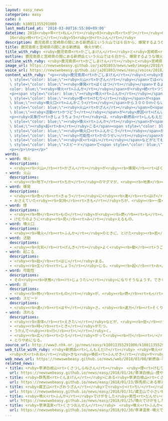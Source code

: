 ```yaml
---
layout: easy_news
categories: easy
cate: 8
newsid: k10011355291000
last_modified_at: '2018-03-08T16:55:00+09:00'
datetime: 2018<ruby>年<rt>ねん</rt></ruby>03<ruby>月<rt>がつ</rt></ruby>08<ruby>日<rt>にち</rt></ruby>
  16<ruby>時<rt>じ</rt></ruby>55<ruby>分<rt>ふん</rt></ruby>
description: 鹿児島県と宮崎県の間にある新燃岳という火山では６日から、爆発するような噴火が続いています。
title: 鹿児島県と宮崎県の間にある新燃岳　噴火が続く
title_with_ruby: <ruby>鹿児島県<rt>かごしまけん</rt></ruby>と<ruby>宮崎県<rt>みやざきけん</rt></ruby>の<ruby>間<rt>あいだ</rt></ruby>にある<ruby>新燃岳<rt>しんもえだけ</rt></ruby>　<ruby>噴火<rt>ふんか</rt></ruby>が<ruby>続<rt>つづ</rt></ruby>く
outline: 鹿児島県と宮崎県の間にある新燃岳という火山では６日から、爆発するような噴火が続いています。
outline_with_ruby: <ruby>鹿児島県<rt>かごしまけん</rt></ruby>と<ruby>宮崎県<rt>みやざきけん</rt></ruby>の<ruby>間<rt>あいだ</rt></ruby>にある<ruby>新燃岳<rt>しんもえだけ</rt></ruby>という<ruby>火山<rt>かざん</rt></ruby>では<ruby>６日<rt>むいか</rt></ruby>から、<ruby>爆発<rt>ばくはつ</rt></ruby>するような<ruby>噴火<rt>ふんか</rt></ruby>が<ruby>続<rt>つづ</rt></ruby>いています。
image_url: https://newswebeasy.github.io/ja201803/news/web/image/2018/03/08/K10011355291_1803080614_1803080619_01_02.jpg
voice_url: https://newswebeasy.github.io/ja201803/news/easy/voice/2018/03/08/k10011355291000.mp3
content_with_ruby: "<p><ruby>鹿児島県<rt>かごしまけん</rt></ruby>と<ruby>宮崎県<rt>みやざきけん</rt></ruby>の<ruby>間<rt>あいだ</rt></ruby>にある<ruby>新燃岳<rt>しんもえだけ</rt></ruby>という<span\
  \ style=\"color: blue;\"><ruby>火山<rt>かざん</rt></ruby></span>では<ruby>６日<rt>むいか</rt></ruby>から、<span\
  \ style=\"color: blue;\"><ruby>爆発<rt>ばくはつ</rt></ruby></span>するような<span style=\"\
  color: blue;\"><ruby>噴火<rt>ふんか</rt></ruby></span>が<ruby>続<rt>つづ</rt></ruby>いています。</p>\n\
  <p><span style=\"color: blue;\"><ruby>噴火<rt>ふんか</rt></ruby></span>で<ruby>大<rt>おお</rt></ruby>きな<ruby>石<rt>いし</rt></ruby>が７００ｍぐらい<ruby>飛<rt>と</rt></ruby>んだり、<span\
  \ style=\"color: blue;\"><ruby>煙<rt>けむり</rt></ruby></span>が<span style=\"color:\
  \ blue;\"><ruby>噴火口<rt>ふんかこう</rt></ruby></span>から３０００ｍぐらい<ruby>上<rt>あ</rt></ruby>がったりしています。<ruby>火山<rt>かざん</rt></ruby>ガスもたくさん<ruby>出<rt>で</rt></ruby>ています。<ruby>７日<rt>なのか</rt></ruby>に<ruby>出<rt>で</rt></ruby>たガスは３<ruby>万<rt>まん</rt></ruby>４０００ｔで、<ruby>２日<rt>ふつか</rt></ruby>の１５<ruby>倍<rt>ばい</rt></ruby>に<ruby>増<rt>ふ</rt></ruby>えました。<span\
  \ style=\"color: blue;\"><ruby>火山<rt>かざん</rt></ruby></span>の<span style=\"color:\
  \ blue;\"><ruby>活動<rt>かつどう</rt></ruby></span>が<ruby>原因<rt>げんいん</rt></ruby>の<ruby>地震<rt>じしん</rt></ruby>も<ruby>多<rt>おお</rt></ruby>くなっています。</p>\n\
  <p><ruby>気象庁<rt>きしょうちょう</rt></ruby>は、<ruby>新燃岳<rt>しんもえだけ</rt></ruby>ではこれからもっと<ruby>大<rt>おお</rt></ruby>きな<span\
  \ style=\"color: blue;\"><ruby>噴火<rt>ふんか</rt></ruby></span>が<span style=\"color:\
  \ blue;\"><ruby>起<rt>お</rt></ruby>こる</span><span style=\"color: blue;\"><ruby>可能性<rt>かのうせい</rt></ruby></span>があると<ruby>考<rt>かんが</rt></ruby>えています。<span\
  \ style=\"color: blue;\"><ruby>噴火口<rt>ふんかこう</rt></ruby></span>から３ｋｍ<ruby>以内<rt>いない</rt></ruby>には、<ruby>大<rt>おお</rt></ruby>きな<ruby>石<rt>いし</rt></ruby>が<ruby>飛<rt>と</rt></ruby>んでくる<span\
  \ style=\"color: blue;\"><ruby>可能性<rt>かのうせい</rt></ruby></span>があると<ruby>言<rt>い</rt></ruby>っています。２ｋｍ<ruby>以内<rt>いない</rt></ruby>では、<ruby>熱<rt>あつ</rt></ruby>い<ruby>石<rt>いし</rt></ruby>や<span\
  \ style=\"color: blue;\"><ruby>灰<rt>はい</rt></ruby></span>などがとても<ruby>速<rt>はや</rt></ruby>い<span\
  \ style=\"color: blue;\">スピード</span>で<span style=\"color: blue;\"><ruby>流<rt>なが</rt></ruby>れ</span>てくる<ruby>火砕流<rt>かさいりゅう</rt></ruby>に<ruby>気<rt>き</rt></ruby>をつけるように<ruby>言<rt>い</rt></ruby>っています。</p>\n\
  <p></p>\n<p></p>"
words:
- word: 噴火
  descriptions:
  - <ruby><rb>火山</rb><rt>かざん</rt></ruby>が<ruby><rb>爆発</rb><rt>ばくはつ</rt></ruby>して、とけた<ruby><rb>溶岩</rb><rt>ようがん</rt></ruby>や、<ruby><rb>火山灰</rb><rt>かざんばい</rt></ruby>・<ruby><rb>水蒸気</rb><rt>すいじょうき</rt></ruby>・ガスをふき<ruby><rb>出</rb><rt>だ</rt></ruby>すこと。
- word: 火山
  descriptions:
  - <ruby><rb>地下</rb><rt>ちか</rt></ruby>のマグマが、<ruby><rb>地表</rb><rt>ちひょう</rt></ruby>にふき<ruby><rb>出</rb><rt>だ</rt></ruby>して<ruby><rb>山</rb><rt>やま</rt></ruby>となっている<ruby><rb>所</rb><rt>ところ</rt></ruby>。
- word: 爆発
  descriptions:
  - <ruby><rb>急</rb><rt>きゅう</rt></ruby>に<ruby><rb>激</rb><rt>はげ</rt></ruby>しく<ruby><rb>破裂</rb><rt>はれつ</rt></ruby>すること。
  - おさえていた<ruby><rb>気持</rb><rt>きも</rt></ruby>ちが、<ruby><rb>一度</rb><rt>いちど</rt></ruby>に<ruby><rb>激</rb><rt>はげ</rt></ruby>しく<ruby><rb>出</rb><rt>で</rt></ruby>ること。
- word: 煙
  descriptions:
  - <ruby><rb>物</rb><rt>もの</rt></ruby>が<ruby><rb>燃</rb><rt>も</rt></ruby>えるときに<ruby><rb>出</rb><rt>で</rt></ruby>る<ruby><rb>気体</rb><rt>きたい</rt></ruby>。けむ。けぶり。
  - けむりのように<ruby><rb>見</rb><rt>み</rt></ruby>えるもの。
- word: 噴火口
  descriptions:
  - <ruby><rb>噴火</rb><rt>ふんか</rt></ruby>のときに、とけた<ruby><rb>岩</rb><rt>いわ</rt></ruby>やガスなどのふき<ruby><rb>出</rb><rt>で</rt></ruby>る<ruby><rb>所</rb><rt>ところ</rt></ruby>。<ruby><rb>火口</rb><rt>かこう</rt></ruby>。
- word: 活動
  descriptions:
  - <ruby><rb>元気</rb><rt>げんき</rt></ruby>よく<ruby><rb>動</rb><rt>うご</rt></ruby>いたり、<ruby><rb>働</rb><rt>はたら</rt></ruby>いたりすること。
- word: 起こる
  descriptions:
  - <ruby><rb>始</rb><rt>はじ</rt></ruby>まる。
  - <ruby><rb>生</rb><rt>しょう</rt></ruby>じる。<ruby><rb>起</rb><rt>お</rt></ruby>きる。
- word: 可能性
  descriptions:
  - その<ruby><rb>状態</rb><rt>じょうたい</rt></ruby>になりそうなようす。できそうなようす。
- word: 灰
  descriptions:
  - <ruby><rb>物</rb><rt>もの</rt></ruby>が、<ruby><rb>燃</rb><rt>も</rt></ruby>えたあとに<ruby><rb>残</rb><rt>のこ</rt></ruby>る<ruby><rb>粉</rb><rt>こな</rt></ruby>のようなもの。
- word: スピード
  descriptions:
  - <ruby><rb>速</rb><rt>はや</rt></ruby>さ。<ruby><rb>速力</rb><rt>そくりょく</rt></ruby>。
- word: 流れる
  descriptions:
  - <ruby><rb>液体</rb><rt>えきたい</rt></ruby>などが、<ruby><rb>低</rb><rt>ひく</rt></ruby>いほうへ<ruby><rb>動</rb><rt>うご</rt></ruby>く。
  - <ruby><rb>時</rb><rt>とき</rt></ruby>がたつ。
  - うかんで<ruby><rb>行</rb><rt>い</rt></ruby>く。
  - <ruby><rb>広</rb><rt>ひろ</rt></ruby>がって<ruby><rb>行</rb><rt>い</rt></ruby>く。
  - とりやめになる。
source_url: http://www3.nhk.or.jp/news/easy/k10011355291000/k10011355291000.html
web_title_with_ruby: <ruby>新燃岳<rt>しんもえだけ</rt></ruby> <ruby>噴火<rt>ふんか</rt></ruby><ruby>活動<rt>かつどう</rt></ruby>が<ruby>活発化<rt>かっぱつか</rt></ruby>
  <ruby>大<rt>おお</rt></ruby>きな<ruby>噴石<rt>ふんせき</rt></ruby>や<ruby>火砕流<rt>かさいりゅう</rt></ruby>に<ruby>警戒<rt>けいかい</rt></ruby>を
web_news_url: https://newswebeasy.github.io/news/web/2018/03/08/新燃岳-噴火活動が活発化-大きな噴石や火砕流に警戒を
related_news:
- title: <ruby>草津白根山<rt>くさつしらねさん</rt></ruby>　<ruby>煙<rt>けむり</rt></ruby>や<ruby>石<rt>いし</rt></ruby>などが<ruby>出<rt>で</rt></ruby>た<ruby>噴火口<rt>ふんかこう</rt></ruby>が６つ<ruby>見<rt>み</rt></ruby>つかる
  url: https://newswebeasy.github.io/news/easy/2018/01/26/草津白根山-煙や石などが出た噴火口が6つ見つかる
- title: <ruby>群馬県<rt>ぐんまけん</rt></ruby>にある<ruby>草津白根山<rt>くさつしらねさん</rt></ruby>が<ruby>噴火<rt>ふんか</rt></ruby>　<ruby>雪崩<rt>なだれ</rt></ruby>も<ruby>起<rt>お</rt></ruby>こる
  url: https://newswebeasy.github.io/news/easy/2018/01/23/群馬県にある草津白根山が噴火-雪崩も起こる
- title: <ruby>蔵王山<rt>ざおうざん</rt></ruby>で<ruby>小<rt>ちい</rt></ruby>さい<ruby>噴火<rt>ふんか</rt></ruby>があるかもしれない　<ruby>気<rt>き</rt></ruby>をつけて
  url: https://newswebeasy.github.io/news/easy/2018/01/31/蔵王山で小さい噴火があるかもしれない-気をつけて
- title: <ruby>噴火<rt>ふんか</rt></ruby>でけがをした<ruby>男性<rt>だんせい</rt></ruby>が「<ruby>助<rt>たす</rt></ruby>かったよ」と<ruby>書<rt>か</rt></ruby>いて<ruby>妻<rt>つま</rt></ruby>と<ruby>会話<rt>かいわ</rt></ruby>
  url: https://newswebeasy.github.io/news/easy/2018/01/25/噴火でけがをした男性が助かったよと書いて妻と会話
- title: <ruby>草津温泉<rt>くさつおんせん</rt></ruby>　<ruby>噴火<rt>ふんか</rt></ruby>で<ruby>約<rt>やく</rt></ruby>５５００<ruby>件<rt>けん</rt></ruby>のキャンセルが<ruby>出<rt>で</rt></ruby>る
  url: https://newswebeasy.github.io/news/easy/2018/01/30/草津温泉-噴火で約5500件のキャンセルが出る
...
```

